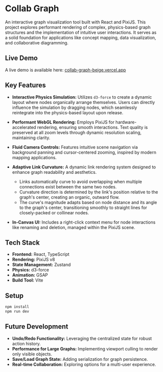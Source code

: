 # Collab Graph

An interactive graph visualization tool built with React and PixiJS. This project explores performant rendering of complex, physics-based graph structures and the implementation of intuitive user interactions. It serves as a solid foundation for applications like concept mapping, data visualization, and collaborative diagramming.

## Live Demo
A live demo is available here: [collab-graph-beige.vercel.app](https://collab-graph-beige.vercel.app/)

## Key Features

- **Interactive Physics Simulation:** Utilizes `d3-force` to create a dynamic layout where nodes organically arrange themselves. Users can directly influence the simulation by dragging nodes, which seamlessly reintegrate into the physics-based layout upon release.

- **Performant WebGL Rendering:** Employs PixiJS for hardware-accelerated rendering, ensuring smooth interactions. Text quality is preserved at all zoom levels through dynamic resolution scaling, maintaining clarity.

- **Fluid Camera Controls:** Features intuitive scene navigation via background panning and cursor-centered zooming, inspired by modern mapping applications.

- **Adaptive Link Curvature:** A dynamic link rendering system designed to enhance graph readability and aesthetics.
  - Links automatically curve to avoid overlapping when multiple connections exist between the same two nodes.
  - Curvature direction is determined by the link's position relative to the graph's center, creating an organic, outward flow.
  - The curve's magnitude adapts based on node distance and its angle to the graph's center, transitioning smoothly to straight lines for closely-packed or collinear nodes.

- **In-Canvas UI:** Includes a right-click context menu for node interactions like renaming and deletion, managed within the PixiJS scene.

## Tech Stack

- **Frontend:** React, TypeScript
- **Rendering:** PixiJS v8
- **State Management:** Zustand
- **Physics:** d3-force
- **Animation:** GSAP
- **Build Tool:** Vite

## Setup

```bash
npm install
npm run dev
```

## Future Development

- **Undo/Redo Functionality:** Leveraging the centralized state for robust action history.
- **Performance for Large Graphs:** Implementing viewport culling to render only visible objects.
- **Save/Load Graph State:** Adding serialization for graph persistence.
- **Real-time Collaboration:** Exploring options for a multi-user experience.
